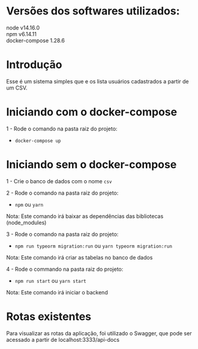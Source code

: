 # Versões dos softwares utilizados:
  node v14.16.0  
  npm v6.14.11  
  docker-compose 1.28.6

# Introdução
  Esse é um sistema simples que e os lista usuários cadastrados a partir de um CSV.
  

# Iniciando com o docker-compose
1 -  Rode o comando na pasta raiz do projeto:
  - ```docker-compose up```

# Iniciando sem o docker-compose
1 -  Crie o banco de dados com o nome ``csv``


2 - Rode o comando na pasta raiz do projeto:
  - ```npm```  ou ```yarn```

  Nota: Este comando irá baixar as dependências das bibliotecas (node_modules)


3 - Rode o comando na pasta raiz do projeto:
  - ```npm run typeorm migration:run```  ou ```yarn typeorm migration:run```

  Nota: Este comando irá criar as tabelas no banco de dados


4 - Rode o commando na pasta raiz do projeto:
  - ```npm run start``` ou ```yarn start```

  Nota: Este comando irá iniciar o backend

# Rotas existentes
  Para visualizar as rotas da aplicação, foi utilizado o Swagger, que pode ser acessado a partir de localhost:3333/api-docs